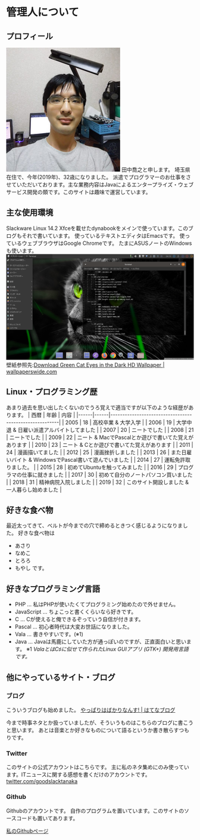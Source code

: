 # 管理人について
## プロフィール
![著者近影](images/self/selfy01.jpg)
田中喬之と申します。
埼玉県在住で、今年(2019年)、32歳になりました。
派遣でプログラマーのお仕事をさせていただいております。主な業務内容はJavaによるエンタープライズ・ウェブサービス開発の類です。このサイトは趣味で運営しています。

## 主な使用環境
Slackware Linux 14.2 Xfceを載せたdynabookをメインで使っています。このブログもそれで書いています。
使っているテキストエディタはEmacsです。
使っているウェブブラウザはGoogle Chromeです。
たまにASUSノートのWindowsも使います。
![私が使っているSlackwareのデスクトップ](images/分類なし/my-desktop-slackware-dynabook.png)
壁紙参照先:[Download Green Cat Eyes in the Dark HD Wallpaper | wallpaperswide.com](http://wallpaperswide.com/green_cat_eyes_in_the_dark-wallpapers.html)

## Linux・プログラミング歴
あまり過去を思い出したくないのでうろ覚えで適当ですが以下のような経歴があります。
| 西暦 | 年齢 | 内容                                                   |
|------|------|--------------------------------------------------------|
| 2005 | 18   | 高校卒業 & 大学入学                                    |
| 2006 | 19   | 大学中退 & 日雇い派遣アルバイトしてました              |
| 2007 | 20   | ニートでした                                           |
| 2008 | 21   | ニートでした                                           |
| 2009 | 22   | ニート & MacでPascalとか遊びで書いてた覚えがあります   |
| 2010 | 23   | ニート & Cとか遊びで書いてた覚えがあります             |
| 2011 | 24   | 漫画描いてました                                       |
| 2012 | 25   | 漫画挫折しました                                       |
| 2013 | 26   | また日雇いバイト & WindowsでPascal書いて遊んでいました |
| 2014 | 27   | 運転免許取りました。                                   |
| 2015 | 28   | 初めてUbuntuを触ってみました                           |
| 2016 | 29   | プログラマの仕事に就きました                           |
| 2017 | 30   | 初めて自分のノートパソコン買いました                   |
| 2018 | 31   | 精神病院入院しました                                   |
| 2019 | 32   | このサイト開設しました & 一人暮らし始めました          |

## 好きな食べ物
最近太ってきて、ベルトが今までの穴で締めるときつく感じるようになりました。
好きな食べ物は
* あさり
* なめこ
* とろろ
* もやし
です。

## 好きなプログラミング言語
* PHP … 私はPHPが使いたくてプログラミング始めたので外せません。
* JavaScript … ちょこっと書くくらいなら好きです。
* C … Cが使えると俺できるぞっていう自信が付きます。
* Pascal … 初心者時代は大変お世話になりました。
* Vala … 書きやすいです。(※1)
* Java … Javaは馬鹿にしていた方が通っぽいのですが、正直面白いと思います。
※1 *ValaとはC♯に似せて作られたLinux GUIアプリ (GTK+) 開発用言語です。*

## 他にやっているサイト・ブログ
### ブログ
こういうブログも始めました。
[やっぱりはばかりなんす! | はてなブログ](https://hbkrenance.hatenablog.com/)

今まで時事ネタとか扱っていましたが、そういうものはこちらのブログに書こうと思います。
あとは音楽とか好きなものについて語るというか書き散らすつもりです。

### Twitter
このサイトの公式アカウントはこちらです。
主に私のネタ集めにのみ使っています。ITニュースに関する感想を書くだけのアカウントです。
[twitter.com/goodslacktanaka](https://twitter.com/goodslacktanaka)

### Github
Githubのアカウントです。
自作のプログラムを置いています。このサイトのソースコードも置いてあります。

[私のGithubページ](https://github.com/aharotias2)

